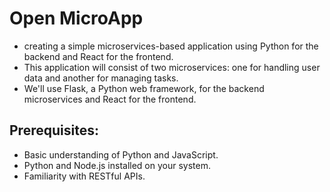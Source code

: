 # Open MicroApp
- creating a simple microservices-based application using Python for the backend and React for the frontend.
- This application will consist of two microservices: one for handling user data and another for managing tasks.
- We'll use Flask, a Python web framework, for the backend microservices and React for the frontend.

## Prerequisites:
- Basic understanding of Python and JavaScript.
- Python and Node.js installed on your system.
- Familiarity with RESTful APIs.
